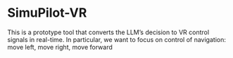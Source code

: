 # SimuPilot-VR

This is a prototype tool that converts the LLM’s decision to VR control signals in real-time.
In particular, we want to focus on control of navigation: move left, move right, move forward
